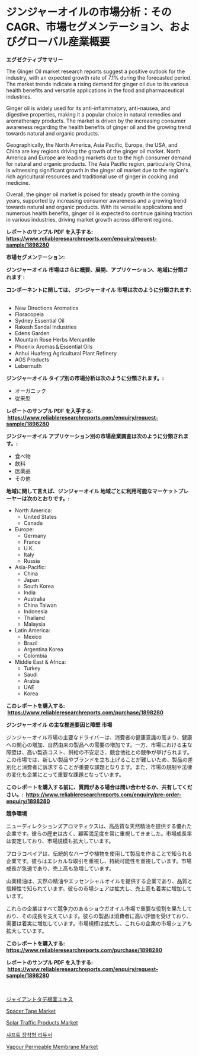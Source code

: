 <p><h1>ジンジャーオイルの市場分析：そのCAGR、市場セグメンテーション、およびグローバル産業概要</h1></p><p><strong>エグゼクティブサマリー</strong></p>
<p><p>The Ginger Oil market research reports suggest a positive outlook for the industry, with an expected growth rate of 7.1% during the forecasted period. The market trends indicate a rising demand for ginger oil due to its various health benefits and versatile applications in the food and pharmaceutical industries.</p><p>Ginger oil is widely used for its anti-inflammatory, anti-nausea, and digestive properties, making it a popular choice in natural remedies and aromatherapy products. The market is driven by the increasing consumer awareness regarding the health benefits of ginger oil and the growing trend towards natural and organic products.</p><p>Geographically, the North America, Asia Pacific, Europe, the USA, and China are key regions driving the growth of the ginger oil market. North America and Europe are leading markets due to the high consumer demand for natural and organic products. The Asia Pacific region, particularly China, is witnessing significant growth in the ginger oil market due to the region's rich agricultural resources and traditional use of ginger in cooking and medicine.</p><p>Overall, the ginger oil market is poised for steady growth in the coming years, supported by increasing consumer awareness and a growing trend towards natural and organic products. With its versatile applications and numerous health benefits, ginger oil is expected to continue gaining traction in various industries, driving market growth across different regions.</p></p>
<p><strong>レポートのサンプル PDF を入手する: <a href="https://www.reliableresearchreports.com/enquiry/request-sample/1898280">https://www.reliableresearchreports.com/enquiry/request-sample/1898280</a></strong></p>
<p><strong>市場セグメンテーション:</strong></p>
<p><strong> ジンジャーオイル 市場はさらに概要、展開、アプリケーション、地域に分類されます :</strong></p>
<p><strong>コンポーネントに関しては、 ジンジャーオイル 市場は次のように分類されます: &nbsp;</strong></p>
<p><ul><li>New Directions Aromatics</li><li>Floracopeia</li><li>Sydney Essential Oil</li><li>Rakesh Sandal Industries</li><li>Edens Garden</li><li>Mountain Rose Herbs Mercantile</li><li>Phoenix Aromas＆Essential Oils</li><li>Anhui Huafeng Agricultural Plant Refinery</li><li>AOS Products</li><li>Lebermuth</li></ul></p>
<p><strong> ジンジャーオイル タイプ別の市場分析は次のように分類されます。:</strong></p>
<p><ul><li>オーガニック</li><li>従来型</li></ul></p>
<p><strong>レポートのサンプル PDF を入手する: &nbsp;<a href="https://www.reliableresearchreports.com/enquiry/request-sample/1898280">https://www.reliableresearchreports.com/enquiry/request-sample/1898280</a></strong></p>
<p><strong> ジンジャーオイル アプリケーション別の市場産業調査は次のように分類されます。:</strong></p>
<p><ul><li>食べ物</li><li>飲料</li><li>医薬品</li><li>その他</li></ul></p>
<p><strong>地域に関して言えば、ジンジャーオイル 地域ごとに利用可能なマーケットプレーヤーは次のとおりです。:</strong></p>
<p><ul>
    <li>
        North America:
        <ul>
            <li>United States</li>
            <li>Canada</li>
        </ul>
    </li>
    <li>
        Europe:
        <ul>
            <li>Germany</li>
            <li>France</li>
            <li>U.K.</li>
            <li>Italy</li>
            <li>Russia</li>
        </ul>
    </li>
    <li>
        Asia-Pacific:
        <ul>
            <li>China</li>
            <li>Japan</li>
            <li>South Korea</li>
            <li>India</li>
            <li>Australia</li>
            <li>China Taiwan</li>
            <li>Indonesia</li>
            <li>Thailand</li>
            <li>Malaysia</li>
        </ul>
    </li>
    <li>
        Latin America:
        <ul>
            <li>Mexico</li>
            <li>Brazil</li>
            <li>Argentina Korea</li>
            <li>Colombia</li>
        </ul>
    </li>
    <li>
        Middle East & Africa:
        <ul>
            <li>Turkey</li>
            <li>Saudi</li>
            <li>Arabia</li>
            <li>UAE</li>
            <li>Korea</li>
        </ul>
    </li>
    </ul></p>
<p><strong>このレポートを購入する: &nbsp;<a href="https://www.reliableresearchreports.com/purchase/1898280">https://www.reliableresearchreports.com/purchase/1898280</a></strong></p>
<p><strong>ジンジャーオイル の主な推進要因と障壁 市場</strong></p>
<p><p>ジンジャーオイル市場の主要なドライバーは、消費者の健康意識の高まり、健康への関心の増加、自然由来の製品への需要の増加です。一方、市場における主な障壁は、高い製造コスト、供給の不安定さ、競合他社との競争が挙げられます。この市場では、新しい製品やブランドを立ち上げることが難しいため、製品の差別化と消費者に訴求することが重要な課題となります。また、市場の規制や法律の変化も企業にとって重要な課題となっています。</p></p>
<p><strong>このレポートを購入する前に、質問がある場合は問い合わせるか、共有してください。:&nbsp; <a href="https://www.reliableresearchreports.com/enquiry/pre-order-enquiry/1898280">https://www.reliableresearchreports.com/enquiry/pre-order-enquiry/1898280</a></strong></p>
<p><strong>競争環境</strong></p>
<p><p>ニューディレクションズアロマティクスは、高品質な天然精油を提供する優れた企業です。彼らの歴史は古く、顧客満足度を常に重視してきました。市場成長率は安定しており、市場規模も拡大しています。</p><p>フロラコペイアは、伝統的なハーブや植物を使用して製品を作ることで知られる企業です。彼らはエシカルな取引を重視し、持続可能性を重視しています。市場成長が急速であり、売上高も急増しています。</p><p>山薬精油は、天然の精油やエッセンシャルオイルを提供する企業であり、品質と信頼性で知られています。彼らの市場シェアは拡大し、売上高も着実に増加しています。</p><p>これらの企業はすべて競争力のあるショウガオイル市場で重要な役割を果たしており、その成長を支えています。彼らの製品は消費者に高い評価を受けており、需要は着実に増加しています。市場規模は拡大し、これらの企業の市場シェアも拡大しています。</p></p>
<p><strong>このレポートを購入する: &nbsp; <a href="https://www.reliableresearchreports.com/purchase/1898280">https://www.reliableresearchreports.com/purchase/1898280</a></strong></p>
<p><strong>レポートのサンプル PDF を入手する: &nbsp;<a href="https://www.reliableresearchreports.com/enquiry/request-sample/1898280">https://www.reliableresearchreports.com/enquiry/request-sample/1898280</a></strong><strong></strong></p>
<p>&nbsp;</p>
<p><p><a href="https://github.com/zjkmgcs938405/Market-Research-Report-List-1/blob/main/8554662194135.md">ジャイアントタデ根茎エキス</a></p><p><a href="https://github.com/luckyshygirl/Market-Research-Report-List-3/blob/main/spacer-tape-market.md">Spacer Tape Market</a></p><p><a href="https://issuu.com/reportprime-2/docs/solar-traffic-products-market-size-2030.pptx">Solar Traffic Products Market</a></p><p><a href="https://github.com/vsnao330707/Market-Research-Report-List-1/blob/main/6925802193829.md">샤프트 장착형 리듀서</a></p><p><a href="https://github.com/vimar16th/Market-Research-Report-List-3/blob/main/vapour-permeable-membrane-market.md">Vapour Permeable Membrane Market</a></p></p>